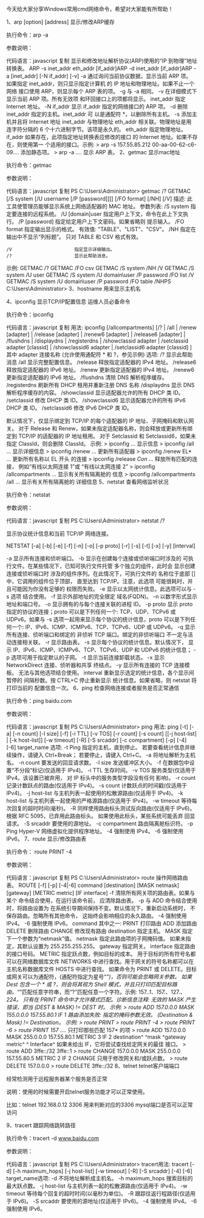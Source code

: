  今天给大家分享Windows常用cmd网络命令，希望对大家能有所帮助！

1、arp [option] [address]  显示/修改ARP缓存

执行命令：arp -a


参数说明：

代码语言：javascript
复制
显示和修改地址解析协议(ARP)使用的“IP 到物理”地址转换表。
ARP -s inet_addr eth_addr [if_addr]ARP -d inet_addr [if_addr]ARP -a [inet_addr] [-N if_addr] [-v]
  -a            通过询问当前协议数据，显示当前 ARP 项。                如果指定 inet_addr，则只显示指定计算机                的 IP 地址和物理地址。如果不止一个网络                接口使用 ARP，则显示每个 ARP 表的项。  -g            与 -a 相同。  -v            在详细模式下显示当前 ARP 项。所有无效项                和环回接口上的项都将显示。  inet_addr     指定 Internet 地址。  -N if_addr    显示 if_addr 指定的网络接口的 ARP 项。  -d            删除 inet_addr 指定的主机。inet_addr 可                以是通配符 *，以删除所有主机。  -s            添加主机并且将 Internet 地址 inet_addr                与物理地址 eth_addr 相关联。物理地址是用                连字符分隔的 6 个十六进制字节。该项是永久的。  eth_addr      指定物理地址。  if_addr       如果存在，此项指定地址转换表应修改的接口                的 Internet 地址。如果不存在，则使用第一                个适用的接口。示例:  > arp -s 157.55.85.212   00-aa-00-62-c6-09.... 添加静态项。  > arp -a                                  .... 显示 ARP 表。
2、getmac <options> 显示mac地址

执行命令：getmac 


参数说明：

代码语言：javascript
复制
PS C:\Users\Administrator> getmac /?
GETMAC [/S system [/U username [/P [password]]]] [/FO format] [/NH] [/V]
描述:    此工具使管理员能够显示系统上网络适配器的 MAC 地址。
参数列表:    /S     system            指定要连接的远程系统。
    /U     [domain\]user     指定用户上下文，命令在此上下文执行。
    /P     [password]        指定给定用户上下文密码。如果省略则                             提示输入。
    /FO    format            指定输出显示的格式。                             有效值: "TABLE"、"LIST"、"CSV"。
    /NH                      指定在输出中不显示“列标题”。                             只对 TABLE 和 CSV 格式有效。

    /V                       指定显示详细输出。
    /?                       显示此帮助消息。
示例:    GETMAC /?    GETMAC /FO csv    GETMAC /S system /NH /V    GETMAC /S system /U user    GETMAC /S system /U domain\user /P password /FO list /V    GETMAC /S system /U domain\user /P password /FO table /NHPS C:\Users\Administrator>
3、hostname 用来显示主机名


4、ipconfig <options>  显示TCP/IP配置信息 运维人员必备命令

执行命令：ipconfig


代码语言：javascript
复制
用法:    ipconfig [/allcompartments] [/? | /all |                                 /renew [adapter] | /release [adapter] |                                 /renew6 [adapter] | /release6 [adapter] |                                 /flushdns | /displaydns | /registerdns |                                 /showclassid adapter |                                 /setclassid adapter [classid] |                                 /showclassid6 adapter |                                 /setclassid6 adapter [classid] ]
其中    adapter             连接名称                       (允许使用通配符 * 和 ?，参见示例)
    选项:       /?               显示此帮助消息       /all             显示完整配置信息。       /release         释放指定适配器的 IPv4 地址。       /release6        释放指定适配器的 IPv6 地址。       /renew           更新指定适配器的 IPv4 地址。       /renew6          更新指定适配器的 IPv6 地址。       /flushdns        清除 DNS 解析程序缓存。       /registerdns     刷新所有 DHCP 租用并重新注册 DNS 名称       /displaydns      显示 DNS 解析程序缓存的内容。       /showclassid     显示适配器允许的所有 DHCP 类 ID。       /setclassid      修改 DHCP 类 ID。       /showclassid6    显示适配器允许的所有 IPv6 DHCP 类 ID。       /setclassid6     修改 IPv6 DHCP 类 ID。

默认情况下，仅显示绑定到 TCP/IP 的每个适配器的 IP 地址、子网掩码和默认网关。
对于 Release 和 Renew，如果未指定适配器名称，则会释放或更新所有绑定到 TCP/IP 的适配器的 IP 地址租用。
对于 Setclassid 和 Setclassid6，如果未指定 ClassId，则会删除 ClassId。
示例:    > ipconfig                       ... 显示信息    > ipconfig /all                  ... 显示详细信息    > ipconfig /renew                ... 更新所有适配器    > ipconfig /renew EL*            ... 更新所有名称以 EL 开头                                         的连接    > ipconfig /release *Con*        ... 释放所有匹配的连接，                                         例如“有线以太网连接 1”或                                             “有线以太网连接 2”    > ipconfig /allcompartments      ... 显示有关所有隔离舱的                                         信息    > ipconfig /allcompartments /all ... 显示有关所有隔离舱的                                         详细信息
5、netstat <options>  查看网络监听状况

执行命令：netstat


参数说明：

代码语言：javascript
复制
PS C:\Users\Administrator> netstat /?

显示协议统计信息和当前 TCP/IP 网络连接。

NETSTAT [-a] [-b] [-e] [-f] [-n] [-o] [-p proto] [-r] [-s] [-t] [-x] [-y] [interval]

  -a            显示所有连接和侦听端口。  -b            显示在创建每个连接或侦听端口时涉及的                可执行文件。在某些情况下，已知可执行文件托管                多个独立的组件，此时会                显示创建连接或侦听端口时                涉及的组件序列。在此情况下，可执行文件的                名称位于底部 [] 中，它调用的组件位于顶部，                直至达到 TCP/IP。注意，此选项                可能很耗时，并且可能因为你没有足够的                权限而失败。  -e            显示以太网统计信息。此选项可以与 -s 选项                结合使用。  -f            显示外部地址的完全限定                域名(FQDN)。  -n            以数字形式显示地址和端口号。  -o            显示拥有的与每个连接关联的进程 ID。  -p proto      显示 proto 指定的协议的连接；proto                可以是下列任何一个: TCP、UDP、TCPv6 或 UDPv6。如果与 -s                选项一起用来显示每个协议的统计信息，proto 可以是下列任何一个:                IP、IPv6、ICMP、ICMPv6、TCP、TCPv6、UDP 或 UDPv6。  -q            显示所有连接、侦听端口和绑定的                非侦听 TCP 端口。绑定的非侦听端口                不一定与活动连接相关联。  -r            显示路由表。  -s            显示每个协议的统计信息。默认情况下，                显示 IP、IPv6、ICMP、ICMPv6、TCP、TCPv6、UDP 和 UDPv6 的统计信息；                -p 选项可用于指定默认的子网。  -t            显示当前连接卸载状态。  -x            显示 NetworkDirect 连接、侦听器和共享                终结点。  -y            显示所有连接的 TCP 连接模板。                无法与其他选项结合使用。  interval      重新显示选定的统计信息，各个显示间暂停的                间隔秒数。按 CTRL+C 停止重新显示                统计信息。如果省略，则 netstat 将打印当前的                配置信息一次。
6、ping <options> <host>  检查网络连接或者服务是否正常通信

执行命令：ping baidu.com


参数说明：

代码语言：javascript
复制
PS C:\Users\Administrator> ping
用法: ping [-t] [-a] [-n count] [-l size] [-f] [-i TTL] [-v TOS]            [-r count] [-s count] [[-j host-list] | [-k host-list]]            [-w timeout] [-R] [-S srcaddr] [-c compartment] [-p]            [-4] [-6] target_name
选项:    -t             Ping 指定的主机，直到停止。                   若要查看统计信息并继续操作，请键入 Ctrl+Break；                   若要停止，请键入 Ctrl+C。    -a             将地址解析为主机名。    -n count       要发送的回显请求数。    -l size        发送缓冲区大小。    -f             在数据包中设置“不分段”标记(仅适用于 IPv4)。    -i TTL         生存时间。    -v TOS         服务类型(仅适用于 IPv4。该设置已被弃用，                   对 IP 标头中的服务类型字段没有任何                   影响)。    -r count       记录计数跃点的路由(仅适用于 IPv4)。    -s count       计数跃点的时间戳(仅适用于 IPv4)。    -j host-list   与主机列表一起使用的松散源路由(仅适用于 IPv4)。    -k host-list    与主机列表一起使用的严格源路由(仅适用于 IPv4)。    -w timeout     等待每次回复的超时时间(毫秒)。    -R             同样使用路由标头测试反向路由(仅适用于 IPv6)。                   根据 RFC 5095，已弃用此路由标头。                   如果使用此标头，某些系统可能丢弃                   回显请求。    -S srcaddr     要使用的源地址。    -c compartment 路由隔离舱标识符。    -p             Ping Hyper-V 网络虚拟化提供程序地址。    -4             强制使用 IPv4。    -6             强制使用 IPv6。
7、route <options> <cmd> <value>  显示/修改路由表

执行命令： route PRINT -4


参数说明：

代码语言：javascript
复制
PS C:\Users\Administrator> route
操作网络路由表。
ROUTE [-f] [-p] [-4|-6] command [destination]                  [MASK netmask]  [gateway] [METRIC metric]  [IF interface]
  -f           清除所有网关项的路由表。如果与某个               命令结合使用，在运行该命令前，               应清除路由表。
  -p           与 ADD 命令结合使用时，将路由设置为               在系统引导期间保持不变。默认情况下，重新启动系统时，               不保存路由。忽略所有其他命令，               这始终会影响相应的永久路由。
  -4           强制使用 IPv4。
  -6           强制使用 IPv6。
  command      其中之一:                 PRINT     打印路由                 ADD       添加路由                 DELETE    删除路由                 CHANGE    修改现有路由  destination  指定主机。  MASK         指定下一个参数为“netmask”值。  netmask      指定此路由项的子网掩码值。               如果未指定，其默认设置为 255.255.255.255。  gateway      指定网关。  interface    指定路由的接口号码。  METRIC       指定跃点数，例如目标的成本。
用于目标的所有符号名都可以在网络数据库文件 NETWORKS 中进行查找。用于网关的符号名称都可以在主机名称数据库文件 HOSTS 中进行查找。
如果命令为 PRINT 或 DELETE。目标或网关可以为通配符，(通配符指定为星号“*”)，否则可能会忽略网关参数。
如果 Dest 包含一个 * 或 ?，则会将其视为 Shell 模式，并且只打印匹配目标路由。“*”匹配任意字符串，而“?”匹配任意一个字符。示例: 157.*.1、157.*、127.*、*224*。
只有在 PRINT 命令中才允许模式匹配。诊断信息注释:    无效的 MASK 产生错误，即当 (DEST & MASK) != DEST 时。    示例: > route ADD 157.0.0.0 MASK 155.0.0.0 157.55.80.1 IF 1             路由添加失败: 指定的掩码参数无效。             (Destination & Mask) != Destination。
示例:
    > route PRINT    > route PRINT -4    > route PRINT -6    > route PRINT 157*          .... 只打印那些匹配  157* 的项
    > route ADD 157.0.0.0 MASK 255.0.0.0  157.55.80.1 METRIC 3 IF 2             destination^      ^mask      ^gateway     metric^    ^                                                         Interface^      如果未给出 IF，它将尝试查找给定网关的最佳      接口。    > route ADD 3ffe::/32 3ffe::1
    > route CHANGE 157.0.0.0 MASK 255.0.0.0 157.55.80.5 METRIC 2 IF 2
      CHANGE 只用于修改网关和/或跃点数。
    > route DELETE 157.0.0.0    > route DELETE 3ffe::/32
8、telnet <cmd> <options> telnet客户端端口

经常检测用于远程服务器某个服务是否正常

说明：使用的时候需要开启telnet服务功能才可以正常使用。

比如：telnet 192.168.0.12 3306  用来判断对应的3306 mysql端口是否可以正常访问

9、tracert <options> <dest>  跟踪网络跳转路径

执行命令：tracert -d www.baidu.com


参数说明：

代码语言：javascript
复制
PS C:\Users\Administrator> tracert用法: tracert [-d] [-h maximum_hops] [-j host-list] [-w timeout]               [-R] [-S srcaddr] [-4] [-6] target_name选项:    -d                 不将地址解析成主机名。    -h maximum_hops    搜索目标的最大跃点数。    -j host-list       与主机列表一起的松散源路由(仅适用于 IPv4)。    -w timeout         等待每个回复的超时时间(以毫秒为单位)。    -R                 跟踪往返行程路径(仅适用于 IPv6)。    -S srcaddr         要使用的源地址(仅适用于 IPv6)。    -4                 强制使用 IPv4。    -6                 强制使用 IPv6。
